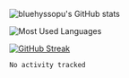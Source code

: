 ![bluehyssopu's GitHub stats](https://github-readme-stats.vercel.app/api?username=bluehyssopu)

![Most Used Languages](https://github-readme-stats.vercel.app/api/top-langs/?username=bluehyssopu)

[![GitHub Streak](https://github-readme-streak-stats.herokuapp.com?user=bluehyssopu&theme=transparent)](https://git.io/streak-stats)

<!--START_SECTION:waka-->

```txt
No activity tracked
```

<!--END_SECTION:waka-->

<!--
**bluehyssopu/bluehyssopu** is a ✨ _special_ ✨ repository because its `README.md` (this file) appears on your GitHub profile.

Here are some ideas to get you started:

- 🔭 I’m currently working on ...
- 🌱 I’m currently learning ...
- 👯 I’m looking to collaborate on ...
- 🤔 I’m looking for help with ...
- 💬 Ask me about ...
- 📫 How to reach me: ...
- 😄 Pronouns: ...
- ⚡ Fun fact: ...
-->
